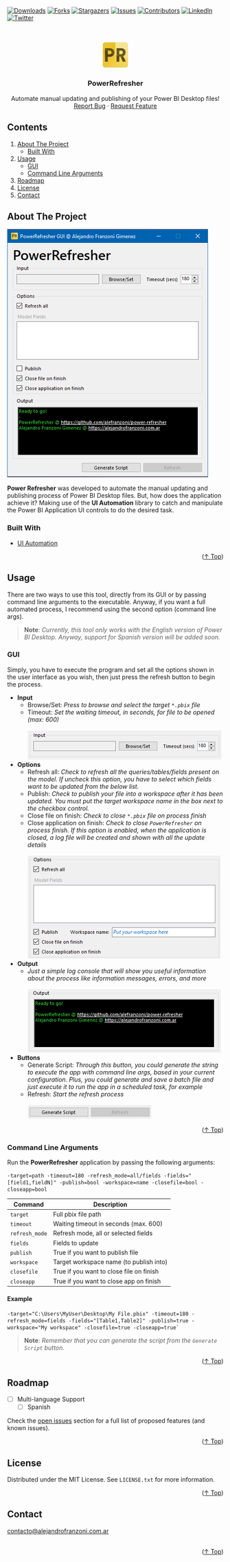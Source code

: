 <div id="top"></div>

<!-- PROJECT SHIELDS -->
[![Downloads][downloads-shield]][downloads-url]
[![Forks][forks-shield]][forks-url]
[![Stargazers][stars-shield]][stars-url]
[![Issues][issues-shield]][issues-url]
[![Contributors][contributors-shield]][contributors-url]
[![LinkedIn][linkedin-shield]][linkedin-url]
[![Twitter][twitter-shield]][twitter-url]

<!-- LOGO/HEADER -->
<br />
<br />
<div align="center">
  <a href="https://github.com/alefranzoni/power-refresher">
    <img src="images/logo.png" alt="Logo" width="12%">
  </a>

  <h3 align="center">PowerRefresher</h3>

  <p align="center">
    Automate manual updating and publishing of your Power BI Desktop files!
    <br />
    <a href="https://github.com/alefranzoni/power-refresher/issues">Report Bug</a>
    ·
    <a href="https://github.com/alefranzoni/power-refresher/issues">Request Feature</a>
  </p>
</div>

<!-- TABLE OF CONTENTS -->
## Contents
  <ol>
    <li>
      <a href="#about-the-project">About The Project</a>
      <ul>
        <li><a href="#built-with">Built With</a></li>
      </ul>
    </li>
    <li>
      <a href="#usage">Usage</a>
      <ul>
        <li><a href="#gui">GUI</a></li>
      </ul>
      <ul>
        <li><a href="#command-line-arguments">Command Line Arguments</a></li>
      </ul>
    </li>
    <li><a href="#roadmap">Roadmap</a></li>
    <li><a href="#license">License</a></li>
    <li><a href="#contact">Contact</a></li>
  </ol>

<!-- ABOUT -->
## About The Project

<img src="images/screenshot.png" alt="screenshot">

**Power Refresher** was developed to automate the manual updating and publishing process of Power BI Desktop files. But, how does the application achieve it? Making use of the **UI Automation** library to catch and manipulate the Power BI Application UI controls to do the desired task.

### Built With
* [UI Automation](https://docs.microsoft.com/en-us/dotnet/framework/ui-automation/ui-automation-overview/)

<p align="right">(<a href="#top">↑ Top</a>)</p>

<!-- USAGE -->
## Usage
There are two ways to use this tool, directly from its GUI or by passing command line arguments to the executable. Anyway, if you want a full automated process, I recommend using the second option (command line args).

> **Note**: *Currently, this tool only works with the English version of Power BI Desktop. Anyway, support for Spanish version will be added soon.*

### GUI
Simply, you have to execute the program and set all the options shown in the user interface as you wish, then just press the refresh button to begin the process.

- **Input**
  * Browse/Set: *Press to browse and select the target `*.pbix` file*
  * Timeout: *Set the waiting timeout, in seconds, for file to be opened (max: 600)* <br><br><img src="images/input_file.png" alt="input" >
- **Options**
  * Refresh all: *Check to refresh all the queries/tables/fields present on the model. If uncheck this option, you have to select which fields want to be updated from the below list.*
  * Publish: *Check to publish your file into a workspace after it has been updated. You must put the target workspace name in the box next to the checkbox control.* 
  * Close file on finish: *Check to close `*.pbix` file on process finish*
  * Close application on finish: *Check to close `PowerRefresher` on process finish. If this option is enabled, when the application is closed, a log file will be created and shown with all the update details* <br><br><img src="images/options_gui.png" alt="options">
- **Output**
  * *Just a simple log console that will show you useful information about the process like information messages, errors, and more* <br><br><img src="images/output.png" alt="output">
- **Buttons**
  *  Generate Script: *Through this button, you could generate the string to execute the app with command line args, based in your current configuration. Plus, you could generate and save a batch file and just execute it to run the app in a scheduled task, for example*
  *  Refresh: *Start the refresh process* <br><br><img src="images/buttons.png" alt="buttons">

<p align="right">(<a href="#top">↑ Top</a>)</p>

### Command Line Arguments
Run the **PowerRefresher** application by passing the following arguments:

```batchfile
-target=path -timeout=180 -refresh_mode=all/fields -fields="[field1,fieldN]" -publish=bool -workspace=name -closefile=bool -closeapp=bool
```
| Command      | Description                            |
|--------------|----------------------------------------|
|`target`      |Full pbix file path                     |
|`timeout`     |Waiting timeout in seconds (max. 600)   |
|`refresh_mode`|Refresh mode, all or selected fields    |
|`fields`      |Fields to update                        |
|`publish`     |True if you want to publish file        |
|`workspace`   |Target workspace name (to publish into) |
|`closefile`   |True if you want to close file on finish|
|`closeapp`    |True if you want to close app on finish |

#### Example
```batchfile
-target="C:\Users\MyUser\Desktop\My File.pbix" -timeout=180 -refresh_mode=fields -fields="[Table1,Table2]" -publish=true -workspace="My workspace" -closefile=true -closeapp=true`
```

> **Note**: *Remember that you can generate the script from the `Generate Script` button.*
<p align="right">(<a href="#top">↑ Top</a>)</p>

<!-- ROADMAP -->
## Roadmap
- [ ] Multi-language Support
    - [ ] Spanish

Check the [open issues](https://github.com/alefranzoni/power-refresher/issues) section for a full list of proposed features (and known issues).
<p align="right">(<a href="#top">↑ Top</a>)</p>

<!-- LICENSE -->
## License
Distributed under the MIT License. See `LICENSE.txt` for more information.
<p align="right">(<a href="#top">↑ Top</a>)</p>

<!-- CONTACT -->
## Contact
contacto@alejandrofranzoni.com.ar <br><br>
<p align="right">(<a href="#top">↑ Top</a>)</p>

<!-- MD LINKS & IMAGES -->
[contributors-shield]: https://img.shields.io/github/contributors/alefranzoni/power-refresher
[contributors-url]: https://github.com/alefranzoni/power-refresher/graphs/contributors
[forks-shield]: https://img.shields.io/github/forks/alefranzoni/power-refresher
[forks-url]: https://github.com/alefranzoni/power-refresher/network/members
[stars-shield]: https://img.shields.io/github/stars/alefranzoni/power-refresher
[stars-url]: https://github.com/alefranzoni/power-refresher/stargazers
[issues-shield]: https://img.shields.io/github/issues/alefranzoni/power-refresher
[issues-url]: https://github.com/alefranzoni/power-refresher/issues
[downloads-shield]: https://img.shields.io/github/downloads/alefranzoni/power-refresher/
[downloads-url]: https://github.com/alefranzoni/power-refresher/releases
[linkedin-shield]: https://img.shields.io/badge/-LinkedIn-blue.svg?logo=linkedin
[linkedin-url]: https://linkedin.com/in/alejandrofranzonig
[twitter-shield]: https://img.shields.io/badge/-Twitter-blue.svg?logo=twitter&logoColor=white
[twitter-url]: https://twitter.com/AleFranzoniDGK
[instagram-shield]: https://img.shields.io/badge/-Instagram-blue.svg?logo=instagram&logoColor=white
[instagram-url]: https://www.instagram.com/alefranzoni/
